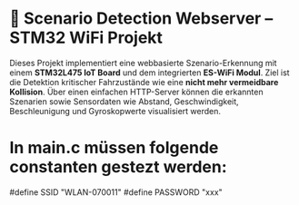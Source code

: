 # 🚗 Scenario Detection Webserver – STM32 WiFi Projekt

Dieses Projekt implementiert eine webbasierte Szenario-Erkennung mit einem **STM32L475 IoT Board** und dem integrierten **ES-WiFi Modul**. Ziel ist die Detektion kritischer Fahrzustände wie eine **nicht mehr vermeidbare Kollision**. Über einen einfachen HTTP-Server können die erkannten Szenarien sowie Sensordaten wie Abstand, Geschwindigkeit, Beschleunigung und Gyroskopwerte visualisiert werden.

# In main.c müssen folgende constanten gestezt werden:
#define SSID "WLAN-070011"
#define PASSWORD "xxx"

